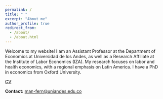 ```yaml
---
permalink: /
title: " "
excerpt: "About me"
author_profile: true
redirect_from: 
  - /about/
  - /about.html
---
```


Welcome to my website! I am an Assistant Professor at the Department of Economics at Universidad de los Andes, as well as a Research Affiliate at the Institute of Labor Economics (IZA). My research focuses on labor and health economics, with a regional emphasis on Latin America. I have a PhD in economics from Oxford University.

<a href="https://drive.google.com/file/d/1ohmiz5DdV96eU4nAcw5xq-96MtwwZou3/view?usp=share_link" style="color: black;">CV</a>

**Contact:** <man-fern@uniandes.edu.co>
